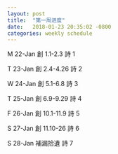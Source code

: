 ```yaml
---
layout: post
title:  "第一周进度"
date:   2018-01-23 20:35:02 -0800
categories: weekly schedule
---
```


M	22-Jan	創	1.1-2.3	詩	1

T 23-Jan	創	2.4-4.26	詩	2

W 24-Jan	創	5.1-6.8	詩	3

T	25-Jan	創	6.9-9.29	詩	4

F	26-Jan	創	10.1-11.9	詩	5

S	27-Jan	創	11.10-26	詩	6

S	28-Jan	補漏拾遺		詩	7
